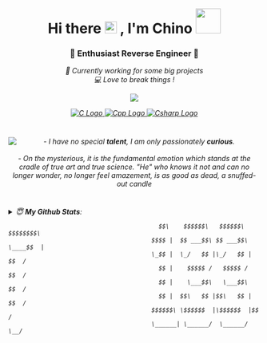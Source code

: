 <h1 align="center">Hi there <img src="https://user-images.githubusercontent.com/1303154/88677602-1635ba80-d120-11ea-84d8-d263ba5fc3c0.gif" width="24px" alt="hi"> , I'm Chino <img src="https://media.giphy.com/media/mGcNjsfWAjY5AEZNw6/giphy.gif" width="50"></h1>
<h3 align="center">🥀 Enthusiast Reverse Engineer 🥀</h3>

<p align="center">
    <em>💼 Currently working for some big projects<em>
    <br>
    <a>💻 Love to break things !<a>
</p>

<p align="center">
    <a href="https://dsc.bio/chofu">
        <img src="https://img.shields.io/badge/Chino%231337-%237289DA.svg?style=for-the-badge&logo=discord&logoColor=white">
    </a>
</p>

<p align="center">
      <a title="C" href="https://www.learn-c.org/">
        <img src="https://img.shields.io/badge/c-%2300599C.svg?style=for-the-badge&logo=c&logoColor=white" alt="C Logo">
      </a>
      <a title="C++" href="https://www.learncpp.com/">
        <img src="https://img.shields.io/badge/c++-%2300599C.svg?style=for-the-badge&logo=c%2B%2B&logoColor=white" alt="Cpp Logo">
      </a>
      <a title="C#" href="https://www.w3schools.com/cs/default.asp">
        <img src="https://img.shields.io/badge/c%23-%23239120.svg?style=for-the-badge&logo=c-sharp&logoColor=white" alt="Csharp Logo">
      </a>
</p>
        
<h1 align="center"><img align="left" src="https://orhun.dev/img/crow.png"></h1>
        <center>
            <em>- I have no special <b>talent</b>, I am only passionately <b>curious</b>.<br><br>- On the mysterious, it is the fundamental emotion which stands at the cradle of true art and true science. "He" who knows it not and can no longer wonder, no longer feel amazement, is as good as dead, a snuffed-out candle</em>
        </center>
<h1 align="center"></h1>

<details>
    <summary> 😇 <b>My Github Stats</b>: </summary>
    <br>
<p align="center">
  <img src="https://github-readme-stats.vercel.app/api?username=0xDynamic&line_height=27&bg_color=30,e96443,904e95&title_color=fff&text_color=fff&count_private=true&show_icons=true">
  <img src="https://github-readme-stats.vercel.app/api/top-langs/?username=0xDynamic&show_icons=true&hide=css&bg_color=30,e96443,904e95&title_color=fff&text_color=fff">
</p>
</details>
    
```
                                          $$\    $$$$$$\   $$$$$$\  $$$$$$$$\ 
                                        $$$$ |  $$ ___$$\ $$ ___$$\ \____$$  |
                                        \_$$ |  \_/   $$ |\_/   $$ |    $$  / 
                                          $$ |    $$$$$ /   $$$$$ /    $$  /  
                                          $$ |    \___$$\   \___$$\   $$  /   
                                          $$ |  $$\   $$ |$$\   $$ | $$  /    
                                        $$$$$$\ \$$$$$$  |\$$$$$$  |$$  /     
                                        \______| \______/  \______/ \__/
```
